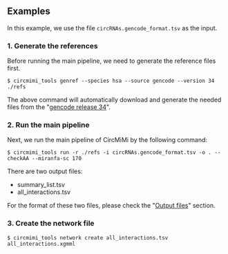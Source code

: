 ## Examples

In this example, we use the file `circRNAs.gencode_format.tsv` as the input.


### 1. Generate the references

Before running the main pipeline, we need to generate the reference files first.

```
$ circmimi_tools genref --species hsa --source gencode --version 34 ./refs
```
The above command will automatically download and generate the needed files from the "[gencode release 34](https://www.gencodegenes.org/human/release_34.html)".

<!-- *(explain the options here)* -->


### 2. Run the main pipeline

Next, we run the main pipeline of CircMiMi by the following command:

```
$ circmimi_tools run -r ./refs -i circRNAs.gencode_format.tsv -o . --checkAA --miranfa-sc 170
```

<!-- *(explain the options here)* -->

There are two output files:

- summary_list.tsv
- all_interactions.tsv

For the format of these two files, please check the "[Output files](../#output-files)" section.


### 3. Create the network file

```
$ circmimi_tools network create all_interactions.tsv all_interactions.xgmml
```

<!-- *(explain the options here)* -->
